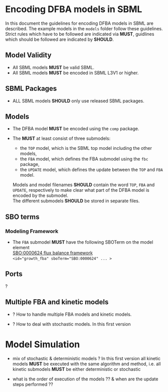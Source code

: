 # Encoding DFBA models in SBML
In this document the guidelines for encoding DFBA models in SBML are described.
The example models in the `models` folder follow these guidelines.
Strict rules which have to be followed are indicated via **MUST**, guidlines which should be followed are indicated
by **SHOULD**.

## Model Validity
* All SBML models **MUST** be valid SBML.
* All SBML models **MUST** be encoded in SBML L3V1 or higher.

## SBML Packages
* ALL SBML models **SHOULD** only use released SBML packages.

## Models
* The DFBA model **MUST** be encoded using the `comp` package.  
* The **MUST** at least consist of three submodels:
    * the `TOP` model, which is the SBML top model including the other models, 
    * the `FBA` model, which defines the FBA submodel using the `fbc` package,
    * the `UPDATE` model, which defines the update between the `TOP` and `FBA` model. 
  
  Models and model filenames **SHOULD** contain the word `TOP`, `FBA` and `UPDATE`, respectively to 
  make clear what part of the DFBA model is encoded by the submodel.  
  The different submodels **SHOULD** be stored in separate files.

## SBO terms

### Modeling Framework
* The `FBA` submodel **MUST** have the following SBOTerm on the model element  
[SBO:0000624 flux balance framework](http://www.ebi.ac.uk/sbo/main/SBO:0000624)  
```<id="growth_fba" sboTerm="SBO:0000624" ... >```


## Ports
?

## Multiple FBA and kinetic models
* ? How to handle multiple FBA models and kinetic models.

* ? How to deal with stochastic models.
In this first version 

# Model Simulation
* mix of stochastic & deterministic models ?
In this first version all kinetic models **MUST** be executed with the same algorithm and method, 
i.e. all kinetic submodels **MUST** be either deterministic or stochastic 

* what is the order of execution of the models ?? & when are the update steps performed ??



